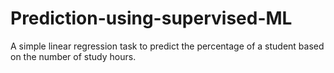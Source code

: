# Prediction-using-supervised-ML

A simple linear regression task to predict the percentage of a student based on the number of study hours.
